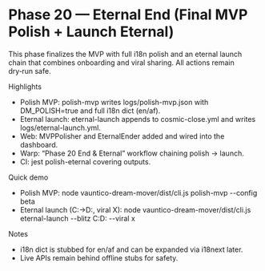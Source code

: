 # Phase 20 — Eternal End (Final MVP Polish + Launch Eternal)

This phase finalizes the MVP with full i18n polish and an eternal launch chain that combines onboarding and viral sharing. All actions remain dry‑run safe.

Highlights
- Polish MVP: polish-mvp writes logs/polish-mvp.json with DM_POLISH=true and full i18n dict (en/af).
- Eternal launch: eternal-launch appends to cosmic-close.yml and writes logs/eternal-launch.yml.
- Web: MVPPolisher and EternalEnder added and wired into the dashboard.
- Warp: “Phase 20 End & Eternal” workflow chaining polish → launch.
- CI: jest polish-eternal covering outputs.

Quick demo
- Polish MVP:
  node vauntico-dream-mover/dist/cli.js polish-mvp --config beta
- Eternal launch (C:→D:, viral X):
  node vauntico-dream-mover/dist/cli.js eternal-launch --blitz C:D: --viral x

Notes
- i18n dict is stubbed for en/af and can be expanded via i18next later.
- Live APIs remain behind offline stubs for safety.